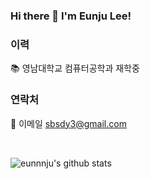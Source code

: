 ### Hi there 👋 I'm Eunju Lee!

### 이력
📚 영남대학교 컴퓨터공학과 재학중
<br>

### 연락처
📧 이메일 sbsdy3@gmail.com

<br>

<!-- <div align="center">![eunnnju's github stats](https://github-readme-stats.vercel.app/api?username=eunnnju&show_icons=true)
<!-- </div> -->
![eunnnju's github stats](https://github-readme-stats.vercel.app/api?username=eunnnju&show_icons=true)



<!--
**eunnnju/eunnnju** is a ✨ _special_ ✨ repository because its `README.md` (this file) appears on your GitHub profile.

Here are some ideas to get you started:

- 🔭 I’m currently working on ...
- 🌱 I’m currently learning ...
- 👯 I’m looking to collaborate on ...
- 🤔 I’m looking for help with ...
- 💬 Ask me about ...
- 📫 How to reach me: ...
- 😄 Pronouns: ...
- ⚡ Fun fact: ...
-->
